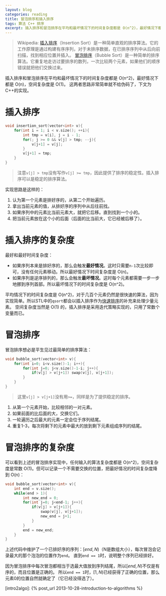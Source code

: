 ```yaml
---
layout: blog
categories: reading
title: 冒泡排序和插入排序
tags: 算法 C++ 排序
excerpt: 插入排序和冒泡排序在平均和最坏情况下的时间复杂度都是 O(n^2)，最好情况下都是 O(n)，空间复杂度是 O(1)。
---
```


> Wikipedia: [插入排序][insertion]（Insertion Sort）是一种简单直观的排序算法。它的工作原理是通过构建有序序列，对于未排序数据，在已排序序列中从后向前扫描，找到相应位置并插入。
> [冒泡排序][bubble]（Bubble Sort）是一种简单的排序算法。它重复地走访过要排序的数列，一次比较两个元素，如果他们的顺序错误就把他们交换过来。

插入排序和冒泡排序在平均和最坏情况下的时间复杂度都是 O(n^2)，最好情况下都是 O(n)，空间复杂度是 O(1)。
这两者思路非常简单就不给伪码了，下文为C++的实现。

<!--more-->

# 插入排序

```cpp
void insertion_sort(vector<int> v){
    for(int i = 1; i < v.size(); ++i){
        int tmp = v[i], j = i - 1;
        for(; j >= 0 && v[j] > tmp; --j){
            v[j+1] = v[j];
        }
        v[j+1] = tmp;
    }
}
```

> 注意`v[j] > tmp`没有写作`v[j] >= tmp`，因此提供了排序的稳定性。插入排序可以是稳定的排序算法。

实现思路是这样的：

1. 认为第一个元素是排好序的，从第二个开始遍历。
2. 拿出当前元素的值，从排好序的序列中从后往前找。
3. 如果序列中的元素比当前元素大，就把它后移。直到找到一个小的。
4. 把当前元素放在这个小的后面（后面的比当前大，它已经被后移了）。

# 插入排序的复杂度

最好和最好时间复杂度：

* 如果序列本来是排好序的，那么会触发**最好情况**。这时只需要`n-1`次比较即可，没有任何元素移动。所以最好情况下时间复杂度是 O(n)。
* 如果序列是逆序排列的，那么会触发**最坏情况**。这时每个元素都需要一步一步地挪到序列首部。所以最坏情况下的时间复杂度是 O(n^2)。

平均情况下的时间复杂度是 O(n^2)，对于几百个元素仍然是很快速的算法，因为实现简单。所以STL中的`qsort`都会以插入排序作为[快速排序][my-qsort]的补充来处理少量元素。
空间复杂度当然是 O(1) 的，插入排序是采用迭代策略实现的，只用了常数个变量而已。

# 冒泡排序

冒泡排序想必是平生见过最简单的排序算法：

```cpp
void bubble_sort(vector<int> v){
    for(int i=0; i<v.size()-1; i++){
        for(int j=0; j<v.size()-1-i; j++){
            if(v[j] > v[j+1]) swap(v[j], v[j+1]);
        }
    }
}
```

> 这里`v[j] > v[j+1]`没有用`>=`，同样是为了提供稳定的排序。

1. 从第一个元素开始，比较相邻的一对元素。
2. 如果前面的比后面的大，交换它们。
3. 一轮遍历之后最大的元素一定会位于序列结尾。
4. 重复1-3，每次将剩下的元素中最大的放到剩下元素组成序列的结尾。

# 冒泡排序的复杂度

可以看到上述的冒泡排序实现中，任何输入的算法复杂度都是 O(n^2)，空间复杂度是常数 O(1)。但可以记录一个不需要交换的位置，把最好情况的时间复杂度降到 O(n)：

```cpp
void bubble_sort(vector<int> v){
    int end = v.size();
    while(end > 1){
        int new_end = 0;
        for(int j=0; j<end-1; j++){
            if(v[j] > v[j+1]){
                swap(v[j], v[j+1]);
                new_end = j+1;
            } 
        }
        end = new_end;
    }
}
```

上述代码中维护了一个已排好序的序列：$[end, N)$（N是数组大小），每次冒泡会记录最大的那个泡泡的位置作为`end`。
直到`end == 1`时，说明整个序列已经排好。

因为冒泡排序中每次冒泡都相当于选最大值放到序列结尾，所以$[end, N)$不仅是有序的，而且位置是正确的。
所以`end == 1`时，$[1, N)$已经获得了正确的位置，那么元素0的位置自然就确定了（它已经没得选了）。

[bubble]: https://zh.wikipedia.org/wiki/%E5%86%92%E6%B3%A1%E6%8E%92%E5%BA%8F
[insertion]: https://zh.wikipedia.org/wiki/%E6%8F%92%E5%85%A5%E6%8E%92%E5%BA%8F
[qsort]: https://zh.wikipedia.org/wiki/%E5%BF%AB%E9%80%9F%E6%8E%92%E5%BA%8F
[my-qsort]: /2015/09/27/quick-sort.html
[intro2algo]: {% post_url 2013-10-28-introduction-to-algorithms %}
